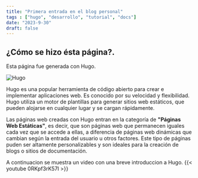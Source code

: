 ```yaml
---
title: "Primera entrada en el blog personal"
tags : ["hugo", "desarrollo", "tutorial", "docs"]
date: "2023-9-30"
draft: false
---
```


## ¿Cómo se hizo ésta página?.

Esta página fue generada con Hugo.

![Hugo](/hugo-opt.jpg)

Hugo es una popular herramienta de código abierto para crear e implementar aplicaciones web. Es conocido por su velocidad y flexibilidad. Hugo utiliza un motor de plantillas para generar sitios web estáticos, que pueden alojarse en cualquier lugar y se cargan rápidamente.

Las páginas web creadas con Hugo entran en la categoría de **"Páginas Web Estáticas"**, es decir, que son páginas web que permanecen iguales cada vez que se accede a ellas, a diferencia de páginas web dinámicas que cambian según la entrada del usuario u otros factores. Este tipo de páginas puden ser altamente personalizables y son ideales para la creación de blogs o sitios de documentación.

A continuacion se muestra un video con una breve introduccion a Hugo.
{{< youtube 0RKpf3rK57I >}}

